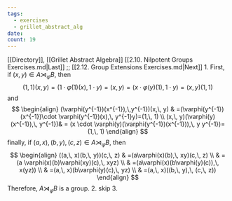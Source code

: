 ```yaml
---
tags:
  - exercises
  - grillet_abstract_alg
date:
count: 19
---
```

[[Directory]], [[Grillet Abstract Algebra]]
[[2.10. Nilpotent Groups Exercises.md|Last]] ;; [[2.12. Group Extensions Exercises.md|Next]]
1. 
First, if ${} (x,\, y) \in A \rtimes_{\varphi} B {}$, then 
$$
(1,\, 1)(x,\, y)=(1 \cdot \varphi(1)(x),\, 1\cdot y)=(x,\, y)=(x\cdot \varphi(y)(1),\, 1\cdot y)=(x,\, y)(1,\, 1)
$$
and 
$$
\begin{align}
 (\varphi(y^{-1})(x^{-1}),\,y^{-1})(x,\, y) & =(\varphi(y^{-1})(x^{-1})\cdot \varphi(y^{-1})(x),\, y^{-1}y)=(1,\, 1)  \\
 (x,\, y)(\varphi(y)(x^{-1}),\, y^{-1})& = (x \cdot  \varphi(y)(\varphi(y^{-1})(x^{-1})),\, y y^{-1})=(1,\, 1)
 \end{align}
$$
finally, if ${} (a,\, x),\, (b,\, y),\, (c,\, z) \in A \rtimes _{\varphi} B {}$, then 
$$
\begin{align}
((a,\, x)(b,\, y))(c,\, z) & =(a\varphi(x)(b),\, xy)(c,\, z) \\
 & =(a \varphi(x)(b)\varphi(xy)(c),\, xyz) \\
  & =(a\varphi(x)(b\varphi(y)(c)),\, x(yz)) \\
 & =(a,\, x)(b\varphi(y)(c),\, yz) \\
 & =(a,\, x)((b,\, y),\, (c,\, z))
\end{align}
$$
Therefore, ${} A \rtimes _{\varphi} B {}$ is a group.
2. skip
3. 